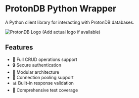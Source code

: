 # ProtonDB Python Wrapper

A Python client library for interacting with ProtonDB databases.

![ProtonDB Logo](https://via.placeholder.com/150) (Add actual logo if available)

## Features

- 🚀 Full CRUD operations support
- 🔒 Secure authentication
- 🧩 Modular architecture
- 📡 Connection pooling support
- 📊 Built-in response validation
- 🧪 Comprehensive test coverage

